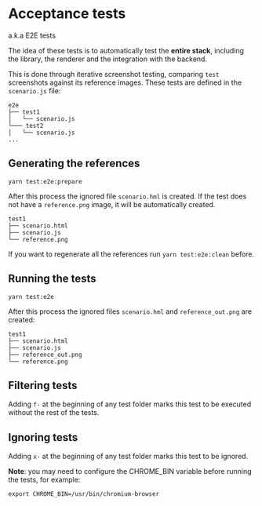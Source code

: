 # Acceptance tests

a.k.a E2E tests

The idea of these tests is to automatically test the **entire stack**, including the library, the renderer and the integration with the backend.

This is done through iterative screenshot testing, comparing `test` screenshots against its reference images. These tests are defined in the `scenario.js` file:

```
e2e
├── test1
│   └── scenario.js
└─── test2
│   └── scenario.js
...
```

## Generating the references

```
yarn test:e2e:prepare
```

After this process the ignored file `scenario.hml` is created. If the test does not have a `reference.png` image, it will be automatically created.

```
test1
├── scenario.html
├── scenario.js
└── reference.png
```

If you want to regenerate all the references run `yarn test:e2e:clean` before.

## Running the tests

```
yarn test:e2e
```

After this process the ignored files `scenario.hml` and `reference_out.png` are created:

```
test1
├── scenario.html
├── scenario.js
├── reference_out.png
└── reference.png
```

## Filtering tests

Adding `f-` at the beginning of any test folder marks this test to be executed without the rest of the tests.

## Ignoring tests

Adding `x-` at the beginning of any test folder marks this test to be ignored.


**Note**: you may need to configure the CHROME_BIN variable before running the tests, for example:

```
export CHROME_BIN=/usr/bin/chromium-browser
```
